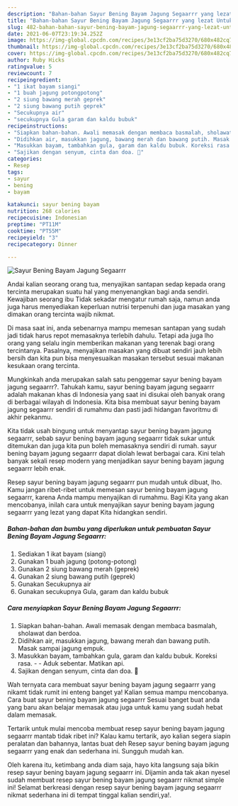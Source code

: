 ```yaml
---
description: "Bahan-bahan Sayur Bening Bayam Jagung Segaarrr yang lezat Untuk Jualan"
title: "Bahan-bahan Sayur Bening Bayam Jagung Segaarrr yang lezat Untuk Jualan"
slug: 482-bahan-bahan-sayur-bening-bayam-jagung-segaarrr-yang-lezat-untuk-jualan
date: 2021-06-07T23:19:34.252Z
image: https://img-global.cpcdn.com/recipes/3e13cf2ba75d3270/680x482cq70/sayur-bening-bayam-jagung-segaarrr-foto-resep-utama.jpg
thumbnail: https://img-global.cpcdn.com/recipes/3e13cf2ba75d3270/680x482cq70/sayur-bening-bayam-jagung-segaarrr-foto-resep-utama.jpg
cover: https://img-global.cpcdn.com/recipes/3e13cf2ba75d3270/680x482cq70/sayur-bening-bayam-jagung-segaarrr-foto-resep-utama.jpg
author: Ruby Hicks
ratingvalue: 5
reviewcount: 7
recipeingredient:
- "1 ikat bayam siangi"
- "1 buah jagung potongpotong"
- "2 siung bawang merah geprek"
- "2 siung bawang putih geprek"
- "Secukupnya air"
- "secukupnya Gula garam dan kaldu bubuk"
recipeinstructions:
- "Siapkan bahan-bahan. Awali memasak dengan membaca basmalah, sholawat dan berdoa."
- "Didihkan air, masukkan jagung, bawang merah dan bawang putih. Masak sampai jagung empuk."
- "Masukkan bayam, tambahkan gula, garam dan kaldu bubuk. Koreksi rasa.   Aduk sebentar. Matikan api."
- "Sajikan dengan senyum, cinta dan doa. 🖤"
categories:
- Resep
tags:
- sayur
- bening
- bayam

katakunci: sayur bening bayam 
nutrition: 268 calories
recipecuisine: Indonesian
preptime: "PT11M"
cooktime: "PT55M"
recipeyield: "3"
recipecategory: Dinner

---
```



![Sayur Bening Bayam Jagung Segaarrr](https://img-global.cpcdn.com/recipes/3e13cf2ba75d3270/680x482cq70/sayur-bening-bayam-jagung-segaarrr-foto-resep-utama.jpg)

Andai kalian seorang orang tua, menyajikan santapan sedap kepada orang tercinta merupakan suatu hal yang menyenangkan bagi anda sendiri. Kewajiban seorang ibu Tidak sekadar mengatur rumah saja, namun anda juga harus menyediakan keperluan nutrisi terpenuhi dan juga masakan yang dimakan orang tercinta wajib nikmat.

Di masa  saat ini, anda sebenarnya mampu memesan santapan yang sudah jadi tidak harus repot memasaknya terlebih dahulu. Tetapi ada juga lho orang yang selalu ingin memberikan makanan yang terenak bagi orang tercintanya. Pasalnya, menyajikan masakan yang dibuat sendiri jauh lebih bersih dan kita pun bisa menyesuaikan masakan tersebut sesuai makanan kesukaan orang tercinta. 



Mungkinkah anda merupakan salah satu penggemar sayur bening bayam jagung segaarrr?. Tahukah kamu, sayur bening bayam jagung segaarrr adalah makanan khas di Indonesia yang saat ini disukai oleh banyak orang di berbagai wilayah di Indonesia. Kita bisa membuat sayur bening bayam jagung segaarrr sendiri di rumahmu dan pasti jadi hidangan favoritmu di akhir pekanmu.

Kita tidak usah bingung untuk menyantap sayur bening bayam jagung segaarrr, sebab sayur bening bayam jagung segaarrr tidak sukar untuk ditemukan dan juga kita pun boleh memasaknya sendiri di rumah. sayur bening bayam jagung segaarrr dapat diolah lewat berbagai cara. Kini telah banyak sekali resep modern yang menjadikan sayur bening bayam jagung segaarrr lebih enak.

Resep sayur bening bayam jagung segaarrr pun mudah untuk dibuat, lho. Kamu jangan ribet-ribet untuk memesan sayur bening bayam jagung segaarrr, karena Anda mampu menyajikan di rumahmu. Bagi Kita yang akan mencobanya, inilah cara untuk menyajikan sayur bening bayam jagung segaarrr yang lezat yang dapat Kita hidangkan sendiri.

<!--inarticleads1-->

##### Bahan-bahan dan bumbu yang diperlukan untuk pembuatan Sayur Bening Bayam Jagung Segaarrr:

1. Sediakan 1 ikat bayam (siangi)
1. Gunakan 1 buah jagung (potong-potong)
1. Gunakan 2 siung bawang merah (geprek)
1. Gunakan 2 siung bawang putih (geprek)
1. Gunakan Secukupnya air
1. Gunakan secukupnya Gula, garam dan kaldu bubuk




<!--inarticleads2-->

##### Cara menyiapkan Sayur Bening Bayam Jagung Segaarrr:

1. Siapkan bahan-bahan. Awali memasak dengan membaca basmalah, sholawat dan berdoa.
1. Didihkan air, masukkan jagung, bawang merah dan bawang putih. Masak sampai jagung empuk.
1. Masukkan bayam, tambahkan gula, garam dan kaldu bubuk. Koreksi rasa.  -  - Aduk sebentar. Matikan api.
1. Sajikan dengan senyum, cinta dan doa. 🖤




Wah ternyata cara membuat sayur bening bayam jagung segaarrr yang nikamt tidak rumit ini enteng banget ya! Kalian semua mampu mencobanya. Cara buat sayur bening bayam jagung segaarrr Sesuai banget buat anda yang baru akan belajar memasak atau juga untuk kamu yang sudah hebat dalam memasak.

Tertarik untuk mulai mencoba membuat resep sayur bening bayam jagung segaarrr mantab tidak ribet ini? Kalau kamu tertarik, ayo kalian segera siapin peralatan dan bahannya, lantas buat deh Resep sayur bening bayam jagung segaarrr yang enak dan sederhana ini. Sungguh mudah kan. 

Oleh karena itu, ketimbang anda diam saja, hayo kita langsung saja bikin resep sayur bening bayam jagung segaarrr ini. Dijamin anda tak akan nyesel sudah membuat resep sayur bening bayam jagung segaarrr nikmat simple ini! Selamat berkreasi dengan resep sayur bening bayam jagung segaarrr nikmat sederhana ini di tempat tinggal kalian sendiri,ya!.

